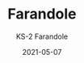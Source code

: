 ---
image_primary: "img/KS_Farandole_Art.jpg"
image_secondary: "img/KS_Farandole_Interior.jpg"
subtitle: "KS-2 Farandole"
tags: 
  - "Wall Coverings"
title: "Farandole"
href: "https://www.areaenvironments.com/order/ks2"
designer: "Kitty Sabatier"
category: "Wall Coverings"
manufacturer: "Area Environments"
slug: "/manufacturers/area-environments/wall-coverings/kitty-sabatier-farandole"
date: "2021-05-07"
---